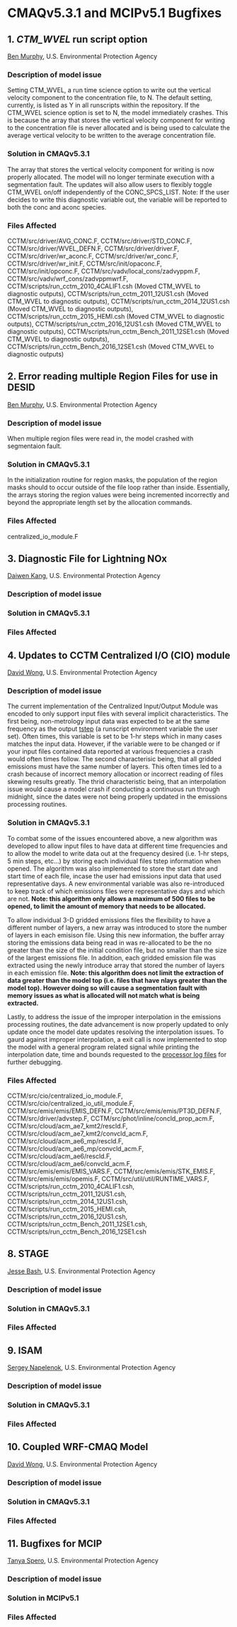 # CMAQv5.3.1 and MCIPv5.1 Bugfixes

## 1. *CTM_WVEL* run script option 
[Ben Murphy](mailto:Murphy.Ben@epa.gov), U.S. Environmental Protection Agency

### Description of model issue
Setting CTM_WVEL, a run time science option to write out the vertical velocity component to the concentration file, to N. 
The default setting, currently, is listed as Y in all runscripts within the repository. If the CTM_WVEL science option is set to N, 
the model immediately crashes. This is because the array that stores the vertical velocity component for writing to the concentration 
file is never allocated and is being used to calculate the average vertical velocity to be written to the average concentration file.

### Solution in CMAQv5.3.1
The array that stores the vertical velocity component for writing is now properly allocated. The model will no longer terminate execution with a segmentation fault. The updates will also allow users to flexibly toggle CTM_WVEL on/off independently of the CONC_SPCS_LIST. Note: If the user decides to write this diagnostic variable out, the variable will be reported to both the conc and aconc species.

### Files Affected 
CCTM/src/driver/AVG_CONC.F, CCTM/src/driver/STD_CONC.F, CCTM/src/driver/WVEL_DEFN.F, CCTM/src/driver/driver.F, CCTM/src/driver/wr_aconc.F, CCTM/src/driver/wr_conc.F, CCTM/src/driver/wr_init.F, CCTM/src/init/opaconc.F, CCTM/src/init/opconc.F, CCTM/src/vadv/local_cons/zadvyppm.F, CCTM/src/vadv/wrf_cons/zadvppmwrf.F, CCTM/scripts/run_cctm_2010_4CALIF1.csh (Moved CTM_WVEL to diagnostic outputs), CCTM/scripts/run_cctm_2011_12US1.csh (Moved CTM_WVEL to diagnostic outputs), CCTM/scripts/run_cctm_2014_12US1.csh (Moved CTM_WVEL to diagnostic outputs), CCTM/scripts/run_cctm_2015_HEMI.csh (Moved CTM_WVEL to diagnostic outputs), CCTM/scripts/run_cctm_2016_12US1.csh (Moved CTM_WVEL to diagnostic outputs), CCTM/scripts/run_cctm_Bench_2011_12SE1.csh (Moved CTM_WVEL to diagnostic outputs), CCTM/scripts/run_cctm_Bench_2016_12SE1.csh (Moved CTM_WVEL to diagnostic outputs)

## 2. Error reading multiple Region Files for use in DESID 
[Ben Murphy](mailto:Murphy.Ben@epa.gov), U.S. Environmental Protection Agency

### Description of model issue
When multiple region files were read in, the model crashed with segmentaion fault.

### Solution in CMAQv5.3.1 
In the initialization routine for region masks, the population of the region masks should to occur outside of the file loop rather than inside. Essentially, the arrays storing the region values were being incremented incorrectly and beyond the appropriate length set by the allocation commands. 

### Files Affected 
centralized_io_module.F

## 3. Diagnostic File for Lightning NOx
[Daiwen Kang](mailto:Kang.Daiwen@epa.gov), U.S. Environmental Protection Agency

### Description of model issue

### Solution in CMAQv5.3.1

### Files Affected 

## 4. Updates to CCTM Centralized I/O (CIO) module 
[David Wong](mailto:Wong.David-C@epa.gov), U.S. Environmental Protection Agency

### Description of model issue
The current implementation of the Centralized Input/Output Module was encoded to only support input files with several implicit characteristics. The first being, non-metrology input data was expected to be at the same frequency as the output [tstep](../Users_Guide/Appendix/CMAQ_UG_appendixA_model_options.md#timestep-configuration) (a runscript environment variable the user set). Often times, this variable is set to be 1-hr steps which in many cases matches the input data. However, if the variable were to be changed or if your input files contained data reported at various frequencies a crash would often times follow. The second characterisic being, that all gridded emissions must have the same number of layers. This often times led to a crash because of incorrect memory allocation or incorrect reading of files skewing results greatly. The thrid characteristic being, that an interpolation issue would cause a model crash if conducting a continuous run through midnight, since the dates were not being properly updated in the emissions processing routines.

### Solution in CMAQv5.3.1
To combat some of the issues encountered above, a new algorithm was developed to allow input files to have data at different time frequencies and to allow the model to write data out at the frequency desired (i.e. 1-hr steps, 5 min steps, etc...) by storing each individual files tstep information when opened. The algorithm was also implemented to store the start date and start time of each file, incase the user had emissions input data that used representative days. A new environmental variable was also re-introduced to keep track of which emissions files were representative days and which are not. **Note: this algorithm only allows a maximum of 500 files to be opened, to limit the amount of memory that needs to be allocated.**

To allow individual 3-D gridded emissions files the flexibility to have a different number of layers, a new array was introduced to store the number of layers in each emisison file. Using this new information, the buffer array storing the emissions data being read in was re-allocated to be the no greater than the size of the initial condition file, but no smaller than the size of the largest emissions file. In addition, each gridded emission file was extracted using the newly introduce array that stored the number of layers in each emission file. **Note: this algorithm does not limit the extraction of data greater than the model top (i.e. files that have nlays greater than the model top). However doing so will cause a segmentation fault with memory issues as what is allocated will not match what is being extracted.**

Lastly, to address the issue of the improper interpolation in the emissions processing routines, the date advancement is now properly updated to only update once the model date updates resolving the interpolation issues. To gaurd against improper interpolation, a exit call is now implemented to stop the model with a general program related signal while printing the interpolation date, time and bounds requested to the [processor log files](../Users_Guide/CMAQ_UG_ch05_running_a_simulation.md#571-cctm-logfiles) for further debugging. 

### Files Affected 
CCTM/src/cio/centralized_io_module.F, CCTM/src/cio/centralized_io_util_module.F, CCTM/src/emis/emis/EMIS_DEFN.F, CCTM/src/emis/emis/PT3D_DEFN.F, CCTM/src/driver/advstep.F, CCTM/src/phot/inline/concld_prop_acm.F, CCTM/src/cloud/acm_ae7_kmt2/rescld.F,
CCTM/src/cloud/acm_ae7_kmt2/convcld_acm.F, CCTM/src/cloud/acm_ae6_mp/rescld.F, CCTM/src/cloud/acm_ae6_mp/convcld_acm.F, CCTM/src/cloud/acm_ae6/rescld.F, CCTM/src/cloud/acm_ae6/convcld_acm.F, CCTM/src/emis/emis/EMIS_VARS.F, CCTM/src/emis/emis/STK_EMIS.F, CCTM/src/emis/emis/opemis.F, CCTM/src/util/util/RUNTIME_VARS.F, CCTM/scripts/run_cctm_2010_4CALIF1.csh, CCTM/scripts/run_cctm_2011_12US1.csh, CCTM/scripts/run_cctm_2014_12US1.csh, CCTM/scripts/run_cctm_2015_HEMI.csh, CCTM/scripts/run_cctm_2016_12US1.csh, CCTM/scripts/run_cctm_Bench_2011_12SE1.csh, CCTM/scripts/run_cctm_Bench_2016_12SE1.csh


## 8. STAGE
[Jesse Bash](mailto:Bash.Jesse@epa.gov), U.S. Environmental Protection Agency

### Description of model issue

### Solution in CMAQv5.3.1

### Files Affected 


## 9. ISAM
[Sergey Napelenok](mailto:Napelenok.Sergey@epa.gov), U.S. Environmental Protection Agency

### Description of model issue

### Solution in CMAQv5.3.1

### Files Affected 


## 10. Coupled WRF-CMAQ Model
[David Wong](mailto:Wong.David-C@epa.gov), U.S. Environmental Protection Agency

### Description of model issue

### Solution in CMAQv5.3.1

### Files Affected 


## 11. Bugfixes for MCIP
[Tanya Spero](mailto:Spero.Tanya@epa.gov), U.S. Environmental Protection Agency

### Description of model issue

### Solution in MCIPv5.1

### Files Affected

